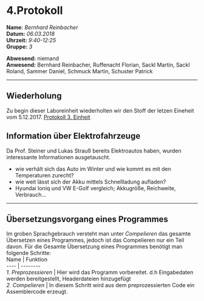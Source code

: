 # 4.Protokoll  
  
  **Name**:  *Bernhard Reinbacher*  
  **Datum:** *06.03.2018*  
  **Uhrzeit:** *9:40-12:25*  
  **Gruppe:** *3*  
  
   
    
 **Abwesend:** niemand  
 **Anwesend:** Bernhard Reinbacher, Ruffenacht Florian, Sackl Martin, Sackl Roland, Sammer Daniel, Schmuck Martin, Schuster Patrick
***********************************************************************************************************************************

## Wiederholung
Zu begin dieser Laboreinheit wiederholten wir den Stoff der letzen Eineheit vom 5.12.2017. [Protokoll 3. Einheit](/reibem14/README_17_12_05.md)

## Information über Elektrofahrzeuge
Da Prof. Steiner und Lukas Strauß bereits Elektroautos haben, wurden interessante Informationen ausgetauscht.    
* wie verhält sich das Auto im Winter und wie kommt es mit den Temperaturen zurecht?  
* wie weit lässt sich der Akku mittels Schnellladung aufladen?  
* Hyundai Ioniq und VW E-Golf vergleich; Akkugröße, Reichweite, Verbrauch...  

***********************************************************************************************************************************

## Übersetzungsvorgang eines Programmes  
Im groben Sprachgebrauch versteht man unter _Compelieren_ das gesamte Übersetzen eines Programmes, jedoch ist das Compelieren nur ein Teil davon. Für die Gesamte Übersetzung eines Programmes benötigt man folgende Schritte:  
Name | Funktion    
---- | --------  
*1. Preprozessieren* | Hier wird das Programm vorbereitet. d.h Eingabedaten werden bereitgestellt, Headerdateien hinzugefügt  
*2. Compelieren* | In diesem Schritt wird aus dem preprozessierten Code ein Assemblercode erzeugt.
